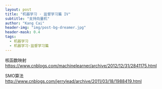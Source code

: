 ```yaml
---
layout: post
title: "机器学习 · 监督学习篇 IV"
subtitle: "支持向量机"
author: "Kang Cai"
header-img: "img/post-bg-dreamer.jpg"
header-mask: 0.4
tags:
  - 机器学习
  - 机器学习·监督学习篇
---
```


核函数映射
https://www.cnblogs.com/machinelearner/archive/2012/12/31/2841175.html

SMO算法
http://www.cnblogs.com/jerrylead/archive/2011/03/18/1988419.html